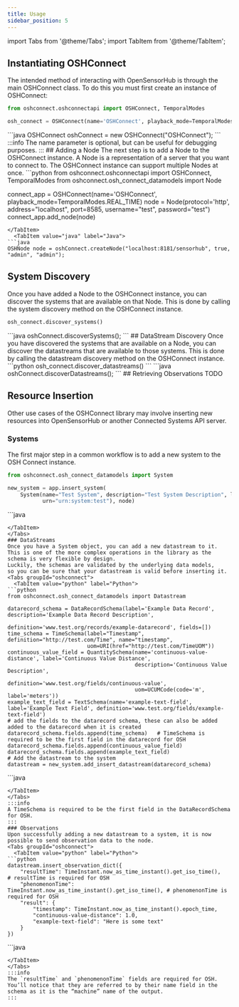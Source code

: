 ```yaml
---
title: Usage
sidebar_position: 5
---
```


import Tabs from '@theme/Tabs';
import TabItem from '@theme/TabItem';

## Instantiating OSHConnect
The intended method of interacting with OpenSensorHub is through the main OSHConnect class. 
To do this you must first create an instance of OSHConnect:
<Tabs groupId="oshconnect">
  <TabItem value="python" label="Python">
```python
from oshconnect.oshconnectapi import OSHConnect, TemporalModes

osh_connect = OSHConnect(name='OSHConnect', playback_mode=TemporalModes.REAL_TIME)
```
</TabItem>
  <TabItem value="java" label="Java">
```java
OSHConnect oshConnect = new OSHConnect("OSHConnect");
```
</TabItem>
</Tabs>
:::info
The name parameter is optional, but can be useful for debugging purposes.
:::
## Adding a Node
The next step is to add a Node to the OSHConnect instance. 
A Node is a representation of a server that you want to connect to. 
The OSHConnect instance can support multiple Nodes at once.
<Tabs groupId="oshconnect">
  <TabItem value="python" label="Python">
```python
from oshconnect.oshconnectapi import OSHConnect, TemporalModes
from oshconnect.osh_connect_datamodels import Node

connect_app = OSHConnect(name='OSHConnect', playback_mode=TemporalModes.REAL_TIME)
node = Node(protocol='http', address="localhost", port=8585, username="test", password="test")
connect_app.add_node(node)
```
</TabItem>
  <TabItem value="java" label="Java">
```java
OSHNode node = oshConnect.createNode("localhost:8181/sensorhub", true, "admin", "admin");
```
</TabItem>
</Tabs>

## System Discovery
Once you have added a Node to the OSHConnect instance, you can discover the systems that are available on that Node. 
This is done by calling the system discovery method on the OSHConnect instance.
<Tabs groupId="oshconnect">
  <TabItem value="python" label="Python">
```python
osh_connect.discover_systems()
```
</TabItem>
  <TabItem value="java" label="Java">
```java
oshConnect.discoverSystems();
```
</TabItem>
</Tabs>
## DataStream Discovery
Once you have discovered the systems that are available on a Node, you can discover the datastreams that are available to those systems. 
This is done by calling the datastream discovery method on the OSHConnect instance.
<Tabs groupId="oshconnect">
  <TabItem value="python" label="Python">
```python
osh_connect.discover_datastreams()
```
</TabItem>
  <TabItem value="java" label="Java">
```java
oshConnect.discoverDatastreams();
```
</TabItem>
</Tabs>
## Retrieving Observations
TODO

## Resource Insertion
Other use cases of the OSHConnect library may involve inserting new resources into OpenSensorHub or another Connected Systems API server.
### Systems
The first major step in a common workflow is to add a new system to the OSH Connect instance.
<Tabs groupId="oshconnect">
  <TabItem value="python" label="Python">
```python
from oshconnect.osh_connect_datamodels import System

new_system = app.insert_system(
    System(name="Test System", description="Test System Description", label="Test System",
           urn="urn:system:test"), node)
```
</TabItem>
  <TabItem value="java" label="Java">
```java

```
</TabItem>
</Tabs>
### DataStreams
Once you have a System object, you can add a new datastream to it. 
This is one of the more complex operations in the library as the schema is very flexible by design. 
Luckily, the schemas are validated by the underlying data models, 
so you can be sure that your datastream is valid before inserting it.
<Tabs groupId="oshconnect">
  <TabItem value="python" label="Python">
```python
from oshconnect.osh_connect_datamodels import Datastream

datarecord_schema = DataRecordSchema(label='Example Data Record', description='Example Data Record Description',
                                     definition='www.test.org/records/example-datarecord', fields=[])
time_schema = TimeSchema(label="Timestamp", definition="http://test.com/Time", name="timestamp",
                         uom=URI(href="http://test.com/TimeUOM"))
continuous_value_field = QuantitySchema(name='continuous-value-distance', label='Continuous Value Distance',
                                        description='Continuous Value Description',
                                        definition='www.test.org/fields/continuous-value',
                                        uom=UCUMCode(code='m', label='meters'))
example_text_field = TextSchema(name='example-text-field', label='Example Text Field', definition='www.test.org/fields/example-text-field')
# add the fields to the datarecord schema, these can also be added added to the datarecord when it is created
datarecord_schema.fields.append(time_schema)   # TimeSchema is required to be the first field in the datarecord for OSH
datarecord_schema.fields.append(continuous_value_field)
datarecord_schema.fields.append(example_text_field)
# Add the datastream to the system
datastream = new_system.add_insert_datastream(datarecord_schema)
```
</TabItem>
  <TabItem value="java" label="Java">
```java

```
</TabItem>
</Tabs>
:::info
A TimeSchema is required to be the first field in the DataRecordSchema for OSH.
:::
### Observations
Upon successfully adding a new datastream to a system, it is now possible to send observation data to the node.
<Tabs groupId="oshconnect">
  <TabItem value="python" label="Python">
```python
datastream.insert_observation_dict({
    "resultTime": TimeInstant.now_as_time_instant().get_iso_time(),     # resultTime is required for OSH
    "phenomenonTime": TimeInstant.now_as_time_instant().get_iso_time(), # phenomenonTime is required for OSH
    "result": {
        "timestamp": TimeInstant.now_as_time_instant().epoch_time,
        "continuous-value-distance": 1.0,
        "example-text-field": "Here is some text"
    }
})
```
</TabItem>
  <TabItem value="java" label="Java">
```java

```
</TabItem>
</Tabs>
:::info
The `resultTime` and `phenomenonTime` fields are required for OSH.  
You’ll notice that they are referred to by their name field in the schema as it is the “machine” name of the output.
:::
